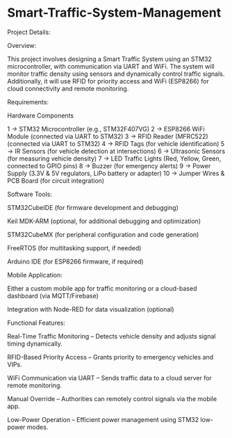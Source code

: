 # Smart-Traffic-System-Management

Project Details:

Overview:

This project involves designing a Smart Traffic System using an STM32 microcontroller, with communication via UART and WiFi. The system will monitor traffic density using sensors and dynamically control traffic signals. Additionally, it will use RFID for priority access and WiFi (ESP8266) for cloud connectivity and remote monitoring.

Requirements:

Hardware Components

1 -> STM32 Microcontroller (e.g., STM32F407VG)
2 -> ESP8266 WiFi Module (connected via UART to STM32)
3 -> RFID Reader (MFRC522) (connected via UART to STM32)
4 -> RFID Tags (for vehicle identification)
5 -> IR Sensors (for vehicle detection at intersections)
6 -> Ultrasonic Sensors (for measuring vehicle density)
7 -> LED Traffic Lights (Red, Yellow, Green, connected to GPIO pins)
8 -> Buzzer (for emergency alerts)
9 -> Power Supply (3.3V & 5V regulators, LiPo battery or adapter)
10 -> Jumper Wires & PCB Board (for circuit integration)

Software Tools:

STM32CubeIDE (for firmware development and debugging)

Keil MDK-ARM (optional, for additional debugging and optimization)

STM32CubeMX (for peripheral configuration and code generation)

FreeRTOS (for multitasking support, if needed)

Arduino IDE (for ESP8266 firmware, if required)

Mobile Application:

Either a custom mobile app for traffic monitoring or a cloud-based dashboard (via MQTT/Firebase)

Integration with Node-RED for data visualization (optional)

Functional Features:

Real-Time Traffic Monitoring – Detects vehicle density and adjusts signal timing dynamically.

RFID-Based Priority Access – Grants priority to emergency vehicles and VIPs.

WiFi Communication via UART – Sends traffic data to a cloud server for remote monitoring.

Manual Override – Authorities can remotely control signals via the mobile app.

Low-Power Operation – Efficient power management using STM32 low-power modes.
